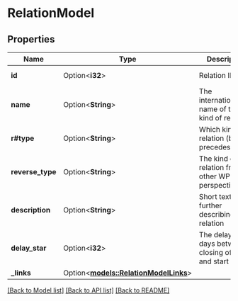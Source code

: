 # RelationModel

## Properties

Name | Type | Description | Notes
------------ | ------------- | ------------- | -------------
**id** | Option<**i32**> | Relation ID | [optional][readonly]
**name** | Option<**String**> | The internationalized name of this kind of relation | [optional]
**r#type** | Option<**String**> | Which kind of relation (blocks, precedes, etc.) | [optional]
**reverse_type** | Option<**String**> | The kind of relation from the other WP's perspective | [optional][readonly]
**description** | Option<**String**> | Short text further describing the relation | [optional]
**delay_star** | Option<**i32**> | The delay in days between closing of `from` and start of `to` | [optional]
**_links** | Option<[**models::RelationModelLinks**](RelationModel__links.md)> |  | [optional]

[[Back to Model list]](../README.md#documentation-for-models) [[Back to API list]](../README.md#documentation-for-api-endpoints) [[Back to README]](../README.md)


